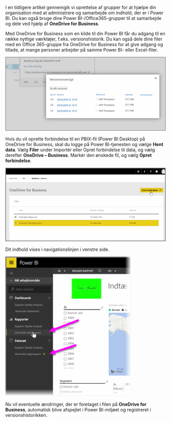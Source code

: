 I en tidligere artikel gennemgik vi oprettelse af grupper for at hjælpe din organisation med at administrere og samarbejde om indhold, der er i Power BI. Du kan også bruge dine Power BI-/Office365-grupper til at samarbejde og dele ved hjælp af **OneDrive for Business**.

Med OneDrive for Business som en kilde til din Power BI får du adgang til en række nyttige værktøjer, f.eks. versionshistorik. Du kan også dele dine filer med en Office 365-gruppe fra OneDrive for Business for at give adgang og tillade, at mange personer arbejder på samme Power BI- eller Excel-filer.

![](media/6-4a-integrate-onedrive-for-business/6-4a_1.png)

Hvis du vil oprette forbindelse til en PBIX-fil (Power BI Desktop) på OneDrive for Business, skal du logge på Power BI-tjenesten og vælge **Hent data**. Vælg **Filer** under Importér eller Opret forbindelse til data, og vælg derefter **OneDrive – Business**. Markér den ønskede fil, og vælg **Opret forbindelse**.

![](media/6-4a-integrate-onedrive-for-business/6-4a_2.png)

Dit indhold vises i navigationslinjen i venstre side.

![](media/6-4a-integrate-onedrive-for-business/6-4a_3.png)

Nu vil eventuelle ændringer, der er foretaget i filen på **OneDrive for Business**, automatisk blive afspejlet i Power BI-miljøet og registreret i versionshistorikken.

